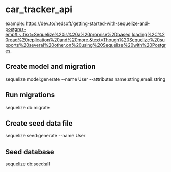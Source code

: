 # car_tracker_api

example: https://dev.to/nedsoft/getting-started-with-sequelize-and-postgres-emp#:~:text=Sequelize%20is%20a%20promise%2Dbased,loading%2C%20read%20replication%20and%20more.&text=Though%20Sequelize%20supports%20several%20other,on%20using%20Sequelize%20with%20Postgres.


## Create model and migration
sequelize model:generate --name User --attributes name:string,email:string

## Run migrations
sequelize db:migrate

## Create seed data file
sequelize seed:generate --name User

## Seed database
sequelize db:seed:all
